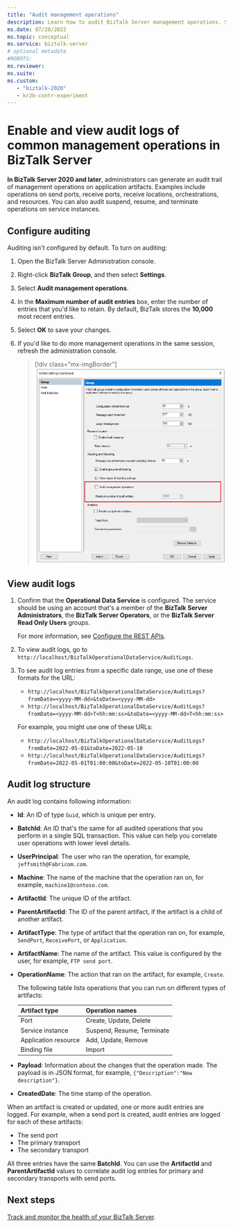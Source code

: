 ```yaml
---
title: "Audit management operations"
description: Learn how to audit BizTalk Server management operations. See how to turn on auditing and review audit logs. Understand audit log structure and information.
ms.date: 07/20/2022
ms.topic: conceptual
ms.service: biztalk-server
# optional metadata
#ROBOTS:
ms.reviewer: 
ms.suite:
ms.custom:
   - "biztalk-2020"
   - kr2b-contr-experiment
---
```


# Enable and view audit logs of common management operations in BizTalk Server

**In BizTalk Server 2020 and later**, administrators can generate an audit trail of management operations on application artifacts. Examples include operations on send ports, receive ports, receive locations, orchestrations, and resources. You can also audit suspend, resume, and terminate operations on service instances.

## Configure auditing

Auditing isn't configured by default. To turn on auditing:

1. Open the BizTalk Server Administration console.

1. Right-click **BizTalk Group**, and then select **Settings**.

1. Select **Audit management operations**.

1. In the **Maximum number of audit entries** box, enter the number of entries that you'd like to retain. By default, BizTalk stores the **10,000** most recent entries.

1. Select **OK** to save your changes.

1. If you'd like to do more management operations in the same session, refresh the administration console.

   > [!div class="mx-imgBorder"]
   > ![Screenshot of the Group page in the BizTalk Server administration console. Audit management operations and the maximum entries box are called out.](../core/media/configure-audit.png)

## View audit logs

1. Confirm that the **Operational Data Service** is configured. The service should be using an account that's a member of the **BizTalk Server Administrators**, the **BizTalk Server Operators**, or the **BizTalk Server Read Only Users** groups. 

    For more information, see [Configure the REST APIs](../install-and-config-guides/configure-biztalk-server.md#configure-the-rest-apis). 

2. To view audit logs, go to `http://localhost/BizTalkOperationalDataService/AuditLogs`.
3. To see audit log entries from a specific date range, use one of these formats for the URL:

   - `http://localhost/BizTalkOperationalDataService/AuditLogs?fromDate=<yyyy-MM-dd>&toDate=<yyyy-MM-dd>`
   - `http://localhost/BizTalkOperationalDataService/AuditLogs?fromDate=<yyyy-MM-dd>T<hh:mm:ss>&toDate=<yyyy-MM-dd>T<hh:mm:ss>`

   For example, you might use one of these URLs:

   - `http://localhost/BizTalkOperationalDataService/AuditLogs?fromDate=2022-05-01&toDate=2022-05-10`
   - `http://localhost/BizTalkOperationalDataService/AuditLogs?fromDate=2022-05-01T01:00:00&toDate=2022-05-10T01:00:00`

## Audit log structure

An audit log contains following information:

- **Id**: An ID of type `Guid`, which is unique per entry.
- **BatchId**: An ID that's the same for all audited operations that you perform in a single SQL transaction. This value can help you correlate user operations with lower level details.
- **UserPrincipal**: The user who ran the operation, for example, `jeffsmith@Fabricom.com`.
- **Machine**: The name of the machine that the operation ran on, for example, `machine1@contoso.com`.
- **ArtifactId**: The unique ID of the artifact.
- **ParentArtifactId**: The ID of the parent artifact, if the artifact is a child of another artifact.
- **ArtifactType**: The type of artifact that the operation ran on, for example, `SendPort`, `ReceivePort`, or `Application`.
- **ArtifactName**: The name of the artifact. This value is configured by the user, for example, `FTP send port`.
- **OperationName**: The action that ran on the artifact, for example, `Create`.

  The following table lists operations that you can run on different types of artifacts:

  | Artifact type | Operation names|
  | --- | --- |
  | Port | Create, Update, Delete |
  | Service instance | Suspend, Resume, Terminate |
  | Application resource | Add, Update, Remove |
  | Binding file | Import|

- **Payload**: Information about the changes that the operation made. The payload is in JSON format, for example, `{"Description":"New description"}`.
- **CreatedDate**: The time stamp of the operation.

When an artifact is created or updated, one or more audit entries are logged. For example, when a send port is created, audit entries are logged for each of these artifacts:

- The send port
- The primary transport
- The secondary transport

All three entries have the same **BatchId**. You can use the **ArtifactId** and **ParentArtifactId** values to correlate audit log entries for primary and secondary transports with send ports.

## Next steps

[Track and monitor the health of your BizTalk Server](monitoring-biztalk-server.md).
